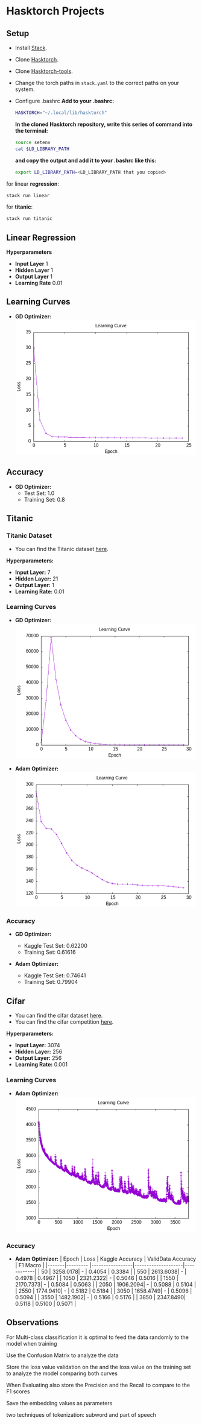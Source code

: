 # Hasktorch Projects

## Setup
- Install [Stack](https://docs.haskellstack.org/en/stable/README/).
- Clone   [Hasktorch](https://github.com/hasktorch/hasktorch.git).
- Clone   [Hasktorch-tools](https://github.com/DaisukeBekki/hasktorch-tools.git).
- Change the torch paths in `stack.yaml` to the correct paths on your system.
- Configure .bashrc
  **Add to your .bashrc:**
    ```bash
    HASKTORCH="~/.local/lib/hasktorch"
    ```

  **In the cloned Hasktorch repository, write this series of command into the terminal:**
    ```bash
    source setenv
    cat $LD_LIBRARY_PATH
    ```
  
  **and copy the output and add it to your .bashrc like this:**
    ```bash
    export LD_LIBRARY_PATH=<LD_LIBRARY_PATH that you copied>
    ```
for linear **regression**:
```bash
stack run linear
```

for **titanic**:
```bash
stack run titanic
```

## Linear Regression

**Hyperparameters**
- **Input Layer**  1
- **Hidden Layer**  1
- **Output Layer**  1
- **Learning Rate** 0.01

## Learning Curves

- **GD Optimizer:**
  ![Linear Regression Learning Curve with GD Optimizer](/app/linearRegression/curves/graph-linear-good.png)

## Accuracy
- **GD Optimizer:**
  - Test Set:     1.0
  - Training Set: 0.8

## Titanic

### Titanic Dataset
- You can find the Titanic dataset [here](https://www.kaggle.com/c/titanic/data).

**Hyperparameters:**
- **Input Layer:**   7
- **Hidden Layer:**  21
- **Output Layer:**  1
- **Learning Rate:** 0.01

### Learning Curves
- **GD Optimizer:**
  ![Titanic Learning Curve with GD Optimizer](/app/titanic-mlp/curves/graph-titanic-mse210.8436_GD.png)

- **Adam Optimizer:**
  ![Titanic Learning Curve with Adam Optimizer](/app/titanic-mlp/curves/graph-titanic-mse129.70596_Adam.png)

### Accuracy
- **GD Optimizer:**
  - Kaggle Test Set: 0.62200
  - Training Set:    0.61616

- **Adam Optimizer:**
  - Kaggle Test Set: 0.74641
  - Training Set:    0.79904

## Cifar
- You can find the cifar dataset [here](https://github.com/hasktorch/hasktorch/blob/master/hasktorch/src/Torch/Vision.hs).
- You can find the cifar competition [here](https://www.kaggle.com/competitions/cifar-10).

**Hyperparameters:**
- **Input Layer:**   3074
- **Hidden Layer:**  256
- **Output Layer:**  256
- **Learning Rate:** 0.001


### Learning Curves
- **Adam Optimizer:**
  ![Cifar Learning Curve with Adam Optimizer](/app/cifar/curves/lossCifar256x256.png)

### Accuracy
- **Adam Optimizer:**
  | Epoch | Loss     | Kaggle Accuracy | ValidData Accuracy | F1 Macro   |
  |-------|--------- |-----------------|--------------------|------------|
  | 50    | 3258.0178| -               | 0.4054             | 0.3384     |
  | 550   | 2613.6038| -               | 0.4978             | 0.4967     |
  | 1050  | 2321.2322| -               | 0.5046             | 0.5016     |
  | 1550  | 2170.7373| -               | 0.5084             | 0.5063     |
  | 2050  | 1906.2094| -               | 0.5088             | 0.5104     |
  | 2550  | 1774.9410| -               | 0.5182             | 0.5184     |
  | 3050  | 1658.4749| -               | 0.5096             | 0.5094     |
  | 3550  | 1482.1902| -               | 0.5166             | 0.5176     |
  | 3850  | 2347.8490| 0.5118          | 0.5100             | 0.5071     |

## Observations
For Multi-class classification it is optimal to feed the data randomly to the model when training

Use the Confusion Matrix to analyze the data

Store the loss value validation on the and the loss value on the training set to analyze the model comparing both curves

When Evaluating also store the Precision and the Recall to compare to the F1 scores

Save the embedding values as parameters

two techniques of tokenization: subword and part of speech